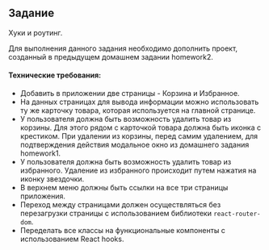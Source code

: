 ## Задание

Хуки и роутинг.

Для выполнения данного задания необходимо дополнить проект, созданный в предыдущем домашнем задании homework2.

#### Технические требования:
- Добавить в приложении две страницы - Корзина и Избранное.
- На данных страницах для вывода информации можно использовать ту же карточку товара, которая используется на главной странице.
- У пользователя должна быть возможность удалить товар из корзины. Для этого рядом с карточкой товара должна быть иконка с крестиком. При удалении из корзины, перед самим удалением, для подтверждения действия модальное окно из домашнего задания homework1.  
- У пользователя должна быть возможность удалить товар из избранного. Удаление из избранного происходит путем нажатия на иконку звездочки.
- В верхнем меню должны быть ссылки на все три страницы приложения.
- Переход между страницами должен осуществляться без перезагрузки страницы с использованием библиотеки `react-router-dom`.
- Переделать все классы на функциональные компоненты с использованием React hooks.
